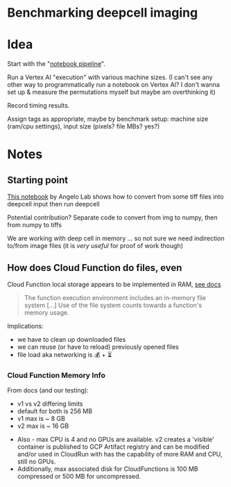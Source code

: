 
# Benchmarking deepcell imaging

# Idea

Start with the "[notebook pipeline](../notebooks/README.md)".

Run a Vertex AI "execution" with various machine sizes. (I can't see any other way to programmatically run a notebook on Vertex AI? I don't wanna set up & measure the permutations myself but maybe am overthinking it)

Record timing results.

Assign tags as appropriate, maybe by benchmark setup: machine size (ram/cpu settings), input size (pixels? file MBs? yes?)

# Notes

## Starting point

[This notebook](https://github.com/angelolab/ark-analysis/blob/main/templates/1_Segment_Image_Data.ipynb) by Angelo Lab shows how to convert from some tiff files into deepcell input then run deepcell

Potential contribution? Separate code to convert from img to numpy, then from numpy to tiffs

We are working with deep cell in memory … so not sure we need indirection to/from image files (it is *very useful* for proof of work though)

## How does Cloud Function do files, even

Cloud Function local storage appears to be implemented in RAM, [see docs](https://cloud.google.com/functions/docs/concepts/execution-environment#memory-file-system)

> The function execution environment includes an in-memory file system [...] Use of the file system counts towards a function's memory usage.

Implications:

- we have to clean up downloaded files
- we can reuse (or have to reload) previously opened files
- file load aka networking is 💰 + ⏳

### Cloud Function Memory Info

From docs (and our testing):
- v1 vs v2 differing limits
- default for both is 256 MB
- v1 max is ~ 8 GB
- v2 max is ~ 16 GB

* Also - max CPU is 4 and no GPUs are available. v2 creates a 'visible' container is published to GCP Artifact registry and can be modified and/or used in CloudRun with has the capability of more RAM and CPU, still no GPUs.
* Additionally, max associated disk for CloudFunctions is 100 MB compressed or 500 MB for uncompressed.

